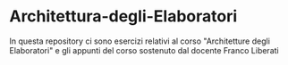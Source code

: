 # Architettura-degli-Elaboratori
In questa repository ci sono esercizi relativi al corso "Architetture degli Elaboratori" e gli appunti del corso sostenuto dal docente Franco Liberati
